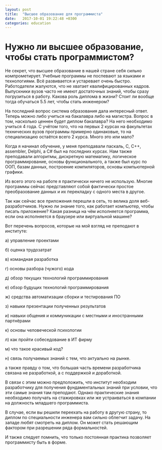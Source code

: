 ```yaml
---
layout: post
title:  "Высшее образование для программиста"
date:   2017-10-01 19:22:48 +0300
categories: education
---
```


# Нужно ли высшее образование, чтобы стать программистом?

Не секрет, что высшее образование в нашей стране себя сильно компрометирует. Учебные программы не поспевают за языками и технологиями. Всё развивается и устаревает очень быстро. Работодатели жалуются, что не хватает квалифицированных кадров. Выпускники вузов часто не имеют достаточных знаний, чтобы сразу погрузиться в работу. Какова роль диплома в жизни? Стоит ли вообще тогда обучаться 5.5 лет, чтобы стать инженером? 

На последний вопрос система образования дала интересный ответ. Теперь можно либо учиться на бакалавра либо на магистра. Вопрос в том, насколько ценнен будет диплом бакалавра? На него необходимо учиться 4 года. С учётом того, что на первых 2 курсах на факультетах технических вузов программы примерно одинаковые, то на специализацию остаётся всего 2 курса. Много это или мало?

Когда я начинал обучение, у меня преподавали паскаль, C, C++, assembler, Delphi, а C# был на последних курсах. Нам также преподавали алгоритмы, дискретную математику, логическое программирование, основы функционального, а также был курс по ООП, базам данных, построение компиляторов, основы компьютерной графики. 

Из всего этого на работе я практически ничего не использую. Многие программы сейчас представляют собой фактически простое преобразование данных и их перекладку с одного места в другое.

Так как сейчас все приложения перешли в сеть, то велика доля веб-разработчиков. Нужно ли знание того, как работает компьютер, чтобы писать приложение? Какая разница на чём исполняется программа, если она исполняется в браузере или виртуальной машине? 

Вот перечень вопросов, которые на мой взгляд не преподают в институте:

а) управление проектами

б) оценка трудозатрат

в) командная разработка

г) основы разбора (чужого) кода

д) обзор текущих технологий программирования

е) обзор будущих технологий программирования

ж) средства автоматизации сборки и тестирования ПО

з) навыки презентации полученных результатов

и) навыки общения и коммуникации с местными и иностранными партнёрами

к) основы человеческой психологии

л) как пройти собеседование в ИТ фирму

м) что такое красивый код?

н) связь получаемых знаний с тем, что актуально на рынке.

а также правду о том, что большая часть времени разработчика связана не разработкой, а с поддержкой и доработкой.

В связи с этим можно предположить, что институт необходим разработчику для получения фундаментальных знаний при условии, что эти самые знания там преподают. Однако практические знания необходимо получать на стажировках или же устраиваться в компании на должность младшего программиста.

В случае, если вы решили переехать на работу в другую страну, то диплом по специальности инженера вам сильно облегчит задачу. На западе любят смотреть на диплом. Он может стать решающим фактором при разрешении ряда формальностей.

И также следует помнить, что только постоянная практика позволяет программисту быть в форме.